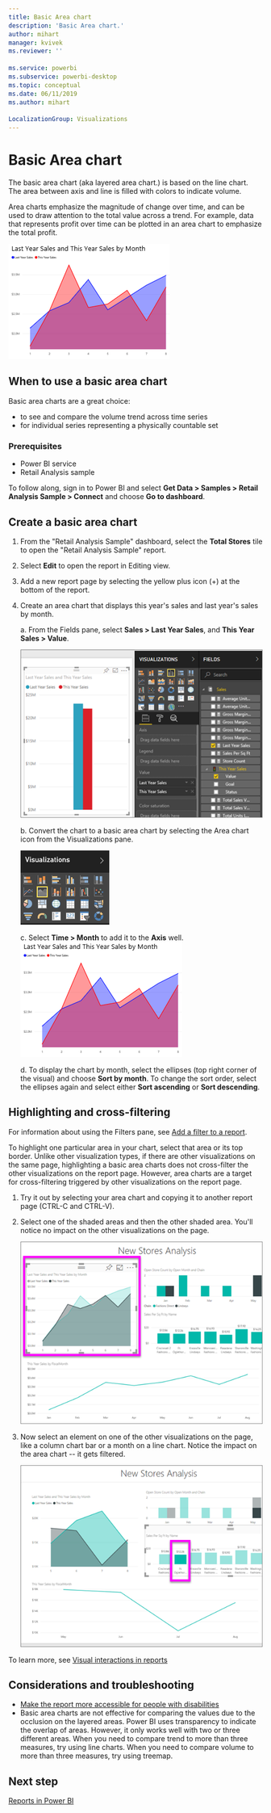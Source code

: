 ```yaml
---
title: Basic Area chart
description: 'Basic Area chart.'
author: mihart
manager: kvivek
ms.reviewer: ''

ms.service: powerbi
ms.subservice: powerbi-desktop
ms.topic: conceptual
ms.date: 06/11/2019
ms.author: mihart

LocalizationGroup: Visualizations
---
```

# Basic Area chart
The basic area chart (aka layered area chart.) is based on the line chart. The area between axis and line is filled with colors to indicate volume. 

Area charts emphasize the magnitude of change over time, and can be used to draw attention to the total value across a trend. For example, data that represents profit over time can be plotted in an area chart to emphasize the total profit.

![](media/power-bi-visualization-basic-area-chart/powerbi-area-chartnew.png)

## When to use a basic area chart
Basic area charts are a great choice:

* to see and compare the volume trend across time series 
* for individual series representing a physically countable set

### Prerequisites
 - Power BI service
 - Retail Analysis sample

To follow along, sign in to Power BI and select **Get Data \> Samples \> Retail Analysis Sample > Connect** and choose **Go to dashboard**. 

## Create a basic area chart
 

1. From the "Retail Analysis Sample" dashboard, select the **Total Stores** tile to open the "Retail Analysis Sample" report.
2. Select **Edit** to open the report in Editing view.
3. Add a new report page by selecting the yellow plus icon (+) at the bottom of the report.
4. Create an area chart that displays this year's sales and last year's sales by month.
   
   a. From the Fields pane, select **Sales \> Last Year Sales**, and **This Year Sales > Value**.

   ![](media/power-bi-visualization-basic-area-chart/power-bi-bar-chart.png)

   b.  Convert the chart to a basic area chart by selecting the Area chart icon from the Visualizations pane.

   ![](media/power-bi-visualization-basic-area-chart/convertchart.png)
   
   c.  Select **Time \> Month** to add it to the **Axis** well.   
   ![](media/power-bi-visualization-basic-area-chart/powerbi-area-chartnew.png)
   
   d.  To display the chart by month, select the ellipses (top right corner of the visual) and choose **Sort by month**. To change the sort order, select the ellipses again and select either **Sort ascending** or **Sort descending**.

## Highlighting and cross-filtering
For information about using the Filters pane, see [Add a filter to a report](../power-bi-report-add-filter.md).

To highlight one particular area in your chart, select that area or its top border.  Unlike other visualization types, if there are other visualizations on the same page, highlighting a basic area charts does not cross-filter the other visualizations on the report page. However, area charts are a target for cross-filtering triggered by other visualizations on the report page. 

1. Try it out by selecting your area chart and copying it to another report page (CTRL-C and CTRL-V).
2. Select one of the shaded areas and then the other shaded area. You'll notice no impact on the other visualizations on the page.

    ![This year sales selected in area chart](media/power-bi-visualization-basic-area-chart/power-bi-select-area.png)

3. Now select an element on one of the other visualizations on the page, like a column chart bar or a month on a line chart. Notice the impact on the area chart -- it gets filtered.  

    ![Ft Oglethorpe bar selected](media/power-bi-visualization-basic-area-chart/power-bi-filter.png) 

To learn more, see [Visual interactions in reports](../service-reports-visual-interactions.md)


## Considerations and troubleshooting   
* [Make the report more accessible for people with disabilities](../desktop-accessibility.md)
* Basic area charts are not effective for comparing the values due to the occlusion on the layered areas. Power BI uses transparency to indicate the overlap of areas. However, it only works well with two or three different areas. When you need to compare trend to more than three measures, try using line charts. When you need to compare volume to more than three measures, try using treemap.

## Next step
[Reports in Power BI](power-bi-visualization-card.md)  

